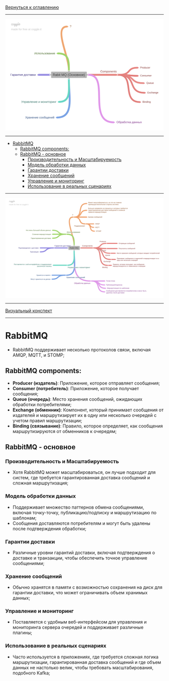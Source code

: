 [Вернуться к оглавлению](https://github.com/engine-it-in/different-level-task/blob/main/README.md)
***
![Памятка](Rabit_MQ_main.png)
***
* [RabbitMQ](#rabbitmq)
  * [RabbitMQ components:](#rabbitmq-components-)
  * [RabbitMQ - основное](#rabbitmq---основное)
    * [Производительность и Масштабируемость](#производительность-и-масштабируемость)
    * [Модель обработки данных](#модель-обработки-данных)
    * [Гарантии доставки](#гарантии-доставки)
    * [Хранение сообщений](#хранение-сообщений)
    * [Управление и мониторинг](#управление-и-мониторинг)
    * [Использование в реальных сценариях](#использование-в-реальных-сценариях)
***
![Описание картинки](Rabit_MQ.png)
***
[Визуальный конспект](https://coggle.it/diagram/Zt8ayYKz-e0WzN3U/t/rabit-mq/56656055b862bb308786ee6f669422ca7197bdeac851409b610f1a0a2141a1f9)
***

# RabbitMQ

* RabbitMQ поддерживает несколько протоколов связи, включая AMQP, MQTT, и STOMP;

## RabbitMQ components:

- **Producer (издатель)**: Приложение, которое отправляет сообщения;
- **Consumer (потребитель)**: Приложение, которое получает сообщения;
- **Queue (очередь)**: Место хранения сообщений, ожидающих обработки потребителями;
- **Exchange (обменник)**: Компонент, который принимает сообщения от издателей и маршрутизирует их в одну или несколько
  очередей с учетом правил маршрутизации;
- **Binding (связывание)**: Правило, которое определяет, как сообщения маршрутизируются от обменников к очередям;

## RabbitMQ - основное

### Производительность и Масштабируемость

* Хотя RabbitMQ может масштабироваться, он лучше подходит для систем, где требуется гарантированная доставка
сообщений и сложная маршрутизация;

### Модель обработки данных

* Поддерживает множество паттернов обмена сообщениями, включая точку-точку, публикацию/подписку и
маршрутизацию по шаблонам; 
* Сообщения доставляются потребителям и могут быть удалены после подтверждения обработки;

### Гарантии доставки

* Различные уровни гарантий доставки, включая подтверждения о доставке и транзакции, чтобы
обеспечить точное управление сообщениями;

### Хранение сообщений

* Обычно хранятся в памяти с возможностью сохранения на диск для гарантии доставки, что может ограничивать объем хранимых
данных;

### Управление и мониторинг

* Поставляется с удобным веб-интерфейсом для управления и мониторинга сервера очередей и поддерживает
различные плагины;

### Использование в реальных сценариях

* Часто используется в приложениях, где требуется сложная логика маршрутизации, гарантированная доставка
сообщений и где объем данных не настолько велик, чтобы требовать масштабирования, подобного Kafka;
